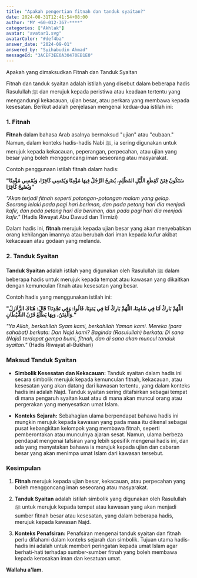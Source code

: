 ```yaml
---
title: "Apakah pengertian fitnah dan tanduk syaitan?"
date: 2024-08-31T12:41:54+08:00
author: "MY +60-012-367-****"
categories: ["Akhlak"]
avatar: "avatar1.svg"
avatarColor: "#def4ba"
answer_date: "2024-09-01"
answered_by: "Syihabudin Ahmad"
messageId: "3ACEF3EE0A30470EB1E0"
---
```


Apakah yang dimaksudkan Fitnah dan Tanduk Syaitan

<!--more-->

Fitnah dan tanduk syaitan adalah istilah yang disebut dalam beberapa hadis Rasulullah ﷺ dan merujuk kepada peristiwa atau keadaan tertentu yang mengandungi kekacauan, ujian besar, atau perkara yang membawa kepada kesesatan. Berikut adalah penjelasan mengenai kedua-dua istilah ini:

### 1. **Fitnah**

**Fitnah** dalam bahasa Arab asalnya bermaksud "ujian" atau "cubaan." Namun, dalam konteks hadis-hadis Nabi ﷺ, ia sering digunakan untuk merujuk kepada kekacauan, peperangan, perpecahan, atau ujian yang besar yang boleh menggoncang iman seseorang atau masyarakat.

Contoh penggunaan istilah fitnah dalam hadis:

**"سَتَكُونُ فِتَنٌ كَقِطَعِ اللَّيْلِ المُظْلِمِ، يُصْبِحُ الرَّجُلُ فِيهَا مُؤْمِنًا وَيُمْسِي كَافِرًا، وَيُمْسِي مُؤْمِنًا وَيُصْبِحُ كَافِرًا"**

_"Akan terjadi fitnah seperti potongan-potongan malam yang gelap. Seorang lelaki pada pagi hari beriman, dan pada petang hari dia menjadi kafir, dan pada petang hari dia beriman, dan pada pagi hari dia menjadi kafir."_
(Hadis Riwayat Abu Dawud dan Tirmizi)

Dalam hadis ini, **fitnah** merujuk kepada ujian besar yang akan menyebabkan orang kehilangan imannya atau berubah dari iman kepada kufur akibat kekacauan atau godaan yang melanda.

### 2. **Tanduk Syaitan**

**Tanduk Syaitan** adalah istilah yang digunakan oleh Rasulullah ﷺ dalam beberapa hadis untuk merujuk kepada tempat atau kawasan yang dikaitkan dengan kemunculan fitnah atau kesesatan yang besar.

Contoh hadis yang menggunakan istilah ini:

**"اللَّهُمَّ بَارِكْ لَنَا فِي شَامِنَا، اللَّهُمَّ بَارِكْ لَنَا فِي يَمَنِنَا. قَالُوا: وَفِي نَجْدِنَا؟ قَالَ: هُنَاكَ الزَّلَازِلُ وَالْفِتَنُ، وَبِهَا يَطْلُعُ قَرْنُ الشَّيْطَانِ."**

_"Ya Allah, berkahilah Syam kami, berkahilah Yaman kami. Mereka (para sahabat) berkata: Dan Najd kami? Baginda (Rasulullah) berkata: Di sana (Najd) terdapat gempa bumi, fitnah, dan di sana akan muncul tanduk syaitan."_
(Hadis Riwayat al-Bukhari)

### **Maksud Tanduk Syaitan**

- **Simbolik Kesesatan dan Kekacauan:** Tanduk syaitan dalam hadis ini secara simbolik merujuk kepada kemunculan fitnah, kekacauan, atau kesesatan yang akan datang dari kawasan tertentu, yang dalam konteks hadis ini adalah Najd. Tanduk syaitan sering ditafsirkan sebagai tempat di mana pengaruh syaitan kuat atau di mana akan muncul orang atau pergerakan yang menyesatkan umat Islam.

- **Konteks Sejarah:** Sebahagian ulama berpendapat bahawa hadis ini mungkin merujuk kepada kawasan yang pada masa itu dikenal sebagai pusat kebangkitan kelompok yang membawa fitnah, seperti pemberontakan atau munculnya ajaran sesat. Namun, ulama berbeza pendapat mengenai tafsiran yang lebih spesifik mengenai hadis ini, dan ada yang menyatakan bahawa ia merujuk kepada ujian dan cabaran besar yang akan menimpa umat Islam dari kawasan tersebut.

### **Kesimpulan**

1. **Fitnah** merujuk kepada ujian besar, kekacauan, atau perpecahan yang boleh menggoncang iman seseorang atau masyarakat.

2. **Tanduk Syaitan** adalah istilah simbolik yang digunakan oleh Rasulullah ﷺ untuk merujuk kepada tempat atau kawasan yang akan menjadi sumber fitnah besar atau kesesatan, yang dalam beberapa hadis, merujuk kepada kawasan Najd.

3. **Konteks Penafsiran:** Penafsiran mengenai tanduk syaitan dan fitnah perlu difahami dalam konteks sejarah dan simbolik. Tujuan utama hadis-hadis ini adalah untuk memberi peringatan kepada umat Islam agar berhati-hati terhadap sumber-sumber fitnah yang boleh membawa kepada kerosakan iman dan kesatuan umat.

**Wallahu a'lam.**
